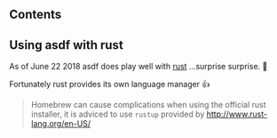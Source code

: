## Contents

## Using asdf with rust

As of June 22 2018 asdf does play well with [rust](https://www.rust-lang.org/en-US/) ...surprise surprise. 🤷

Fortunately rust provides its own language manager 👍

> Homebrew can cause complications when using the official rust installer, it is adviced to use `rustup` provided by http://www.rust-lang.org/en-US/


